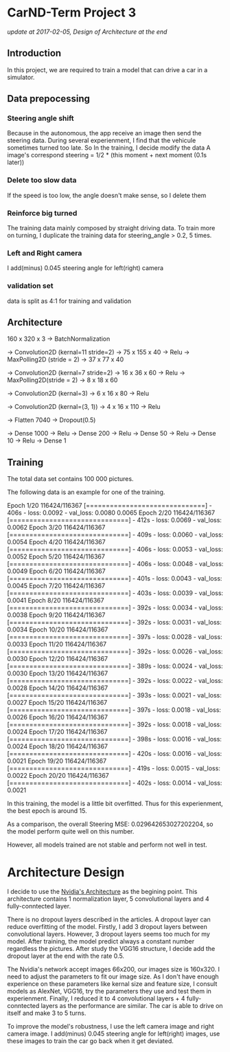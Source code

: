 # CarND-Term Project 3

_update at 2017-02-05, Design of Architecture at the end_ 

## Introduction

In this project, we are required to train a model that can drive a car in a simulator.

## Data prepocessing

### Steering angle shift

Because in the autonomous, the app receive an image then send the steering data. During several experienment, I find that
the vehicule sometimes turned too late.
So In the training, I decide modify the data
A image's correspond steering = 1/2 * (this moment + next moment (0.1s later))

### Delete too slow data

If the speed is too low, the angle doesn't make sense, so I delete them

### Reinforce big turned

The training data mainly composed by straight driving data. To train more on turning, I duplicate the training data for 
steering_angle > 0.2, 5 times.

### Left and Right camera

I add(minus) 0.045 steering angle for left(right) camera 

### validation set

data is split as 4:1 for training and validation

## Architecture

   160 x 320 x 3
-> BatchNormalization

-> Convolution2D (kernal=11 stride=2) -> 75 x 155 x 40 -> Relu
-> MaxPolling2D (stride = 2)          -> 37 x 77 x 40

-> Convolution2D (kernal=7 stride=2)  -> 16 x 36 x 60  -> Relu
-> MaxPolling2D(stride = 2)           -> 8 x 18 x 60

-> Convolution2D (kernal=3)           -> 6 x 16 x 80   -> Relu

-> Convolution2D (kernal=(3, 1))      -> 4 x 16 x 110  -> Relu 

-> Flatten 7040
-> Dropout(0.5)

-> Dense 1000 -> Relu
-> Dense 200 -> Relu
-> Dense 50 -> Relu
-> Dense 10 -> Relu
-> Dense 1

## Training

The total data set contains 100 000 pictures.

The following data is an example for one of the training.

Epoch 1/20
116424/116367 [==============================] - 406s - loss: 0.0092 - val_loss: 0.0080                                            0.0065
Epoch 2/20
116424/116367 [==============================] - 412s - loss: 0.0069 - val_loss: 0.0062
Epoch 3/20
116424/116367 [==============================] - 409s - loss: 0.0060 - val_loss: 0.0054
Epoch 4/20
116424/116367 [==============================] - 406s - loss: 0.0053 - val_loss: 0.0052
Epoch 5/20
116424/116367 [==============================] - 406s - loss: 0.0048 - val_loss: 0.0049
Epoch 6/20
116424/116367 [==============================] - 401s - loss: 0.0043 - val_loss: 0.0045
Epoch 7/20
116424/116367 [==============================] - 403s - loss: 0.0039 - val_loss: 0.0041
Epoch 8/20
116424/116367 [==============================] - 392s - loss: 0.0034 - val_loss: 0.0038
Epoch 9/20
116424/116367 [==============================] - 392s - loss: 0.0031 - val_loss: 0.0034
Epoch 10/20
116424/116367 [==============================] - 397s - loss: 0.0028 - val_loss: 0.0033
Epoch 11/20
116424/116367 [==============================] - 392s - loss: 0.0026 - val_loss: 0.0030
Epoch 12/20
116424/116367 [==============================] - 389s - loss: 0.0024 - val_loss: 0.0030
Epoch 13/20
116424/116367 [==============================] - 392s - loss: 0.0022 - val_loss: 0.0028
Epoch 14/20
116424/116367 [==============================] - 393s - loss: 0.0021 - val_loss: 0.0027
Epoch 15/20
116424/116367 [==============================] - 397s - loss: 0.0018 - val_loss: 0.0026
Epoch 16/20
116424/116367 [==============================] - 392s - loss: 0.0018 - val_loss: 0.0024
Epoch 17/20
116424/116367 [==============================] - 398s - loss: 0.0016 - val_loss: 0.0024
Epoch 18/20
116424/116367 [==============================] - 420s - loss: 0.0016 - val_loss: 0.0021
Epoch 19/20
116424/116367 [==============================] - 419s - loss: 0.0015 - val_loss: 0.0022
Epoch 20/20
116424/116367 [==============================] - 402s - loss: 0.0014 - val_loss: 0.0021

In this training, the model is a little bit overfitted. Thus for this experienment, the best epoch is around 15.

As a comparison, the overall Steering MSE:  0.029642653027202204, so the model perform quite well on this number.

However, all models trained are not stable and perform not well in test. 

# Architecture Design

I decide to use the [Nvidia's Architecture](http://images.nvidia.com/content/tegra/automotive/images/2016/solutions/pdf/end-to-end-dl-using-px.pdf) as the begining point.
This architecture contains 1 normalization layer, 5 convolutional layers and 4 fully-conntected layer.

There is no dropout layers described in the articles. A dropout layer can reduce overfitting of the model. 
Firstly, I add 3 dropout layers between convolutional layers. 
However, 3 dropout layers seems too much for my model. After training, the model predict always a constant number regardless the pictures. 
After study the VGG16 structure, I decide add the dropout layer at the end with the rate 0.5.

The Nvidia's network accept images 66x200, our images size is 160x320.
I need to adjust the parameters to fit our image size. 
As I don't have enough experience on these parameters like kernal size and feature size, I consult models as AlexNet, VGG16, 
try the parameters they use and test them in experienment. 
Finally, I reduced it to 4 convolutional layers + 4 fully-conntected layers as the performance are similar.
The car is able to drive on itself and make 3 to 5 turns.

To improve the model's robustness, I use the left camera image and right camera image. 
I add(minus) 0.045 steering angle for left(right) images, use these images to train the car go back when it get deviated.




